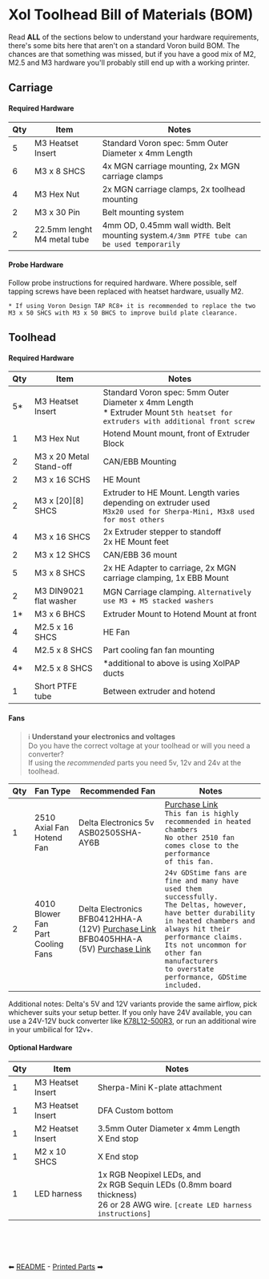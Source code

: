 # Xol Toolhead Bill of Materials (BOM)
Read **ALL** of the sections below to understand your hardware requirements, there's some bits here that aren't on a standard Voron build BOM.
The chances are that something was missed, but if you have a good mix of M2, M2.5 and M3 hardware you'll probably still end up with a working printer.

## Carriage

#### Required Hardware
| Qty | Item                        | Notes                                                                                     |
| --- | --------------------------- | ----------------------------------------------------------------------------------------- |
| 5   | M3 Heatset Insert           | Standard Voron spec: 5mm Outer Diameter x 4mm Length                                      |
| 6   | M3 x 8 SHCS                 | 4x MGN carriage mounting, 2x MGN carriage clamps                                          |
| 4   | M3 Hex Nut                  | 2x MGN carriage clamps, 2x toolhead mounting                                              |
| 2   | M3 x 30 Pin                 | Belt mounting system                                                                      |
| 2   | 22.5mm lenght M4 metal tube | 4mm OD, 0.45mm wall width. Belt mounting system.`4/3mm PTFE tube can be used temporarily` |

#### Probe Hardware
Follow probe instructions for required hardware. Where possible, self tapping screws have been replaced with heatset hardware, usually M2.

`* If using Voron Design TAP RC8+ it is recommended to replace the two M3 x 50 SHCS with M3 x 50 BHCS to improve build plate clearance.`

## Toolhead

#### Required Hardware
| Qty | Item                    | Notes                                                                                                                               |
| --- | ----------------------- | ----------------------------------------------------------------------------------------------------------------------------------- |
| 5*  | M3 Heatset Insert       | Standard Voron spec: 5mm Outer Diameter x 4mm Length <br/> * Extruder Mount `5th heatset for extruders with additional front screw` |
| 1   | M3 Hex Nut              | Hotend Mount mount, front of Extruder Block                                                                                         |
| 2   | M3 x 20 Metal Stand-off | CAN/EBB Mounting                                                                                                                    |
| 2   | M3 x 16 SCHS            | HE Mount                                                                                                                            |
| 2   | M3 x [20][8] SHCS       | Extruder to HE Mount. Length varies depending on extruder used <br/> `M3x20 used for Sherpa-Mini, M3x8 used for most others`        |
| 4   | M3 x 16 SHCS            | 2x Extruder stepper to standoff <br/> 2x HE Mount feet                                                                              |
| 2   | M3 x 12 SHCS            | CAN/EBB 36 mount                                                                                                                    |
| 5   | M3 x 8 SHCS             | 2x HE Adapter to carriage, 2x MGN carriage clamping, 1x EBB Mount                                                                   |
| 2   | M3 DIN9021 flat washer  | MGN Carriage clamping. `Alternatively use M3 + M5 stacked washers`                                                                  |
| 1*  | M3 x 6 BHCS             | Extruder Mount to Hotend Mount at front                                                                                             |
| 4   | M2.5 x 16 SHCS          | HE Fan <br/>                                                                                                                        |
| 4   | M2.5 x 8 SHCS           | Part cooling fan fan mounting                                                                                                       |
| 4*  | M2.5 x 8 SHCS           | *additional to above is using XolPAP ducts                                                                                          |
| 1   | Short PTFE tube         | Between extruder and hotend                                                                                                         |

#### Fans
> :information_source: **Understand your electronics and voltages** <br/>
> Do you have the correct voltage at your toolhead or will you need a converter?<br/>
> If using the _recommended_ parts you need 5v, 12v and 24v at the toolhead.

| Qty | Fan Type | Recommended Fan | Notes |
|-----|------|------|-----|
| 1 | 2510 Axial Fan <br/> Hotend Fan | Delta Electronics 5v <br/> ASB02505SHA-AY6B | <a href="https://www.digikey.com/en/products/detail/delta-electronics/ASB02505SHA-AY6B/7491489">Purchase Link</a> <br/> `This fan is highly recommended in heated chambers`<br/>`No other 2510 fan comes close to the performance`<br/>`of this fan.` | 
| 2 | 4010 Blower Fan <br/> Part Cooling Fans | Delta Electronics <br/> BFB0412HHA-A (12V) <a href="https://www.digikey.com/en/products/detail/delta-electronics/BFB0412HHA-A/2560487">Purchase Link</a> <br/> BFB0405HHA-A (5V)  <a href="https://www.digikey.com/en/products/detail/delta-electronics/BFB0405HHA-A/1014444">Purchase Link</a> <br/> |  `24v GDStime fans are fine and many have used them successfully.`<br/>`The Deltas, however, have better durability`<br/>`in heated chambers and always hit their performance claims.`<br/>`Its not uncommon for other fan manufacturers`<br/>`to overstate performance, GDStime included.`|

Additional notes: Delta's 5V and 12V variants provide the same airflow, pick whichever suits your setup better. If you only have 24V available, you can use a 24V-12V buck converter like [K78L12-500R3](https://www.digikey.com/en/products/detail/mornsun-america-llc/K78L12-500R3/16784476), or run an additional wire in your umbilical for 12v+.

#### Optional Hardware
| Qty | Item              | Notes                                                                                                                                   |
| --- | ----------------- | --------------------------------------------------------------------------------------------------------------------------------------- |
| 1   | M3 Heatset Insert | Sherpa-Mini K-plate attachment                                                                                                          |
| 1   | M3 Heatset Insert | DFA Custom bottom                                                                                                                       |
| 1   | M2 Heatset Insert | 3.5mm Outer Diameter x 4mm Length <br/>X End stop                                                                                       |
| 1   | M2 x 10 SHCS      | X End stop                                                                                                                              |
| 1   | LED harness       | 1x RGB Neopixel LEDs, and <br/> 2x RGB Sequin LEDs (0.8mm board thickness) <br/> 26 or 28 AWG wire. `[create LED harness instructions]` |

<br/><br/><br/><br/>
⬅ [README](README.md) - [Printed Parts](printing.md) ➡
